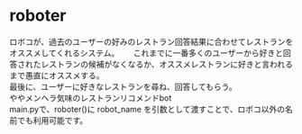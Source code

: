 # roboter
ロボコが、過去のユーザーの好みのレストラン回答結果に合わせてレストランをオススメしてくれるシステム。　　
これまでに一番多くのユーザーから好きと回答されたレストランの候補がなくなるか、オススメレストランに好きと言われるまで愚直にオススメする。  
最後に、ユーザーに好きなレストランを尋ね、回答してもらう。  
ややメンヘラ気味のレストランリコメンドbot  
main.pyで、roboter()に robot_name を引数として渡すことで、ロボコ以外の名前でも利用可能です。  
